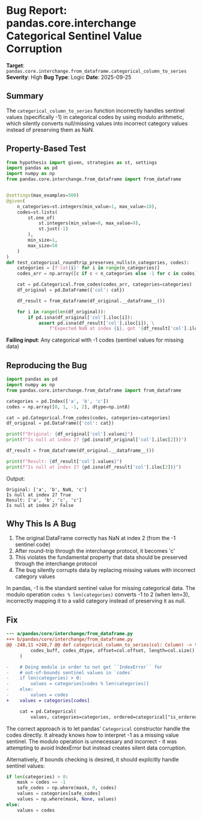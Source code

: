 # Bug Report: pandas.core.interchange Categorical Sentinel Value Corruption

**Target**: `pandas.core.interchange.from_dataframe.categorical_column_to_series`
**Severity**: High
**Bug Type**: Logic
**Date**: 2025-09-25

## Summary

The `categorical_column_to_series` function incorrectly handles sentinel values (specifically -1) in categorical codes by using modulo arithmetic, which silently converts null/missing values into incorrect category values instead of preserving them as NaN.

## Property-Based Test

```python
from hypothesis import given, strategies as st, settings
import pandas as pd
import numpy as np
from pandas.core.interchange.from_dataframe import from_dataframe


@settings(max_examples=500)
@given(
    n_categories=st.integers(min_value=1, max_value=10),
    codes=st.lists(
        st.one_of(
            st.integers(min_value=0, max_value=9),
            st.just(-1)
        ),
        min_size=1,
        max_size=50
    )
)
def test_categorical_roundtrip_preserves_nulls(n_categories, codes):
    categories = [f'cat{i}' for i in range(n_categories)]
    codes_arr = np.array([c if c < n_categories else -1 for c in codes], dtype=np.int8)

    cat = pd.Categorical.from_codes(codes_arr, categories=categories)
    df_original = pd.DataFrame({'col': cat})

    df_result = from_dataframe(df_original.__dataframe__())

    for i in range(len(df_original)):
        if pd.isna(df_original['col'].iloc[i]):
            assert pd.isna(df_result['col'].iloc[i]), \
                f"Expected NaN at index {i}, got '{df_result['col'].iloc[i]}'"
```

**Failing input**: Any categorical with -1 codes (sentinel values for missing data)

## Reproducing the Bug

```python
import pandas as pd
import numpy as np
from pandas.core.interchange.from_dataframe import from_dataframe

categories = pd.Index(['a', 'b', 'c'])
codes = np.array([0, 1, -1, 2], dtype=np.int8)

cat = pd.Categorical.from_codes(codes, categories=categories)
df_original = pd.DataFrame({'col': cat})

print(f"Original: {df_original['col'].values}")
print(f"Is null at index 2? {pd.isna(df_original['col'].iloc[2])}")

df_result = from_dataframe(df_original.__dataframe__())

print(f"Result: {df_result['col'].values}")
print(f"Is null at index 2? {pd.isna(df_result['col'].iloc[2])}")
```

Output:
```
Original: ['a', 'b', NaN, 'c']
Is null at index 2? True
Result: ['a', 'b', 'c', 'c']
Is null at index 2? False
```

## Why This Is A Bug

1. The original DataFrame correctly has NaN at index 2 (from the -1 sentinel code)
2. After round-trip through the interchange protocol, it becomes 'c'
3. This violates the fundamental property that data should be preserved through the interchange protocol
4. The bug silently corrupts data by replacing missing values with incorrect category values

In pandas, -1 is the standard sentinel value for missing categorical data. The modulo operation `codes % len(categories)` converts -1 to 2 (when len=3), incorrectly mapping it to a valid category instead of preserving it as null.

## Fix

```diff
--- a/pandas/core/interchange/from_dataframe.py
+++ b/pandas/core/interchange/from_dataframe.py
@@ -248,11 +248,7 @@ def categorical_column_to_series(col: Column) -> tuple[pd.Series, Any]:
         codes_buff, codes_dtype, offset=col.offset, length=col.size()
     )

-    # Doing module in order to not get ``IndexError`` for
-    # out-of-bounds sentinel values in `codes`
-    if len(categories) > 0:
-        values = categories[codes % len(categories)]
-    else:
-        values = codes
+    values = categories[codes]

     cat = pd.Categorical(
         values, categories=categories, ordered=categorical["is_ordered"]
```

The correct approach is to let pandas' `Categorical` constructor handle the codes directly. It already knows how to interpret -1 as a missing value sentinel. The modulo operation is unnecessary and incorrect - it was attempting to avoid IndexError but instead creates silent data corruption.

Alternatively, if bounds checking is desired, it should explicitly handle sentinel values:

```python
if len(categories) > 0:
    mask = codes == -1
    safe_codes = np.where(mask, 0, codes)
    values = categories[safe_codes]
    values = np.where(mask, None, values)
else:
    values = codes
```
